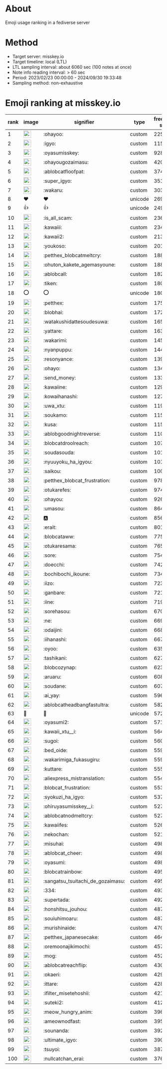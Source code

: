 # About
Emoji usage ranking in a fediverse server

# Method
- Target server: misskey.io
- Target timeline: local (LTL)
- LTL sampling interval: about 6060 sec (100 notes at once)
- Note info reading interval: > 60 sec
- Period: 2023/02/23 00:00:00 - 2024/09/30 19:33:48 
- Sampling method: non-exhaustive

# Emoji ranking at misskey.io

|rank|image|signifier|type|frequency score|
|----|----|----|----|----|
|1|<img height="24" src="https://misskey.io/emoji/ohayoo.webp">|:ohayoo:|custom|225488|
|2|<img height="24" src="https://misskey.io/emoji/igyo.webp">|:igyo:|custom|115772|
|3|<img height="24" src="https://misskey.io/emoji/oyasumisskey.webp">|:oyasumisskey:|custom|92823|
|4|<img height="24" src="https://misskey.io/emoji/ohayougozaimasu.webp">|:ohayougozaimasu:|custom|42073|
|5|<img height="24" src="https://misskey.io/emoji/ablobcatfloofpat.webp">|:ablobcatfloofpat:|custom|37471|
|6|<img height="24" src="https://misskey.io/emoji/super_igyo.webp">|:super_igyo:|custom|35102|
|7|<img height="24" src="https://misskey.io/emoji/wakaru.webp">|:wakaru:|custom|30389|
|8|❤|❤|unicode|26936|
|9|👍|👍|unicode|24999|
|10|<img height="24" src="https://misskey.io/emoji/is_all_scam.webp">|:is_all_scam:|custom|23629|
|11|<img height="24" src="https://misskey.io/emoji/kawaiii.webp">|:kawaiii:|custom|23419|
|12|<img height="24" src="https://misskey.io/emoji/kawaii2.webp">|:kawaii2:|custom|21313|
|13|<img height="24" src="https://misskey.io/emoji/youkoso.webp">|:youkoso:|custom|20125|
|14|<img height="24" src="https://misskey.io/emoji/petthex_blobcatmeltcry.webp">|:petthex_blobcatmeltcry:|custom|18879|
|15|<img height="24" src="https://misskey.io/emoji/ohuton_kakete_agemasyoune.webp">|:ohuton_kakete_agemasyoune:|custom|18834|
|16|<img height="24" src="https://misskey.io/emoji/ablobcall.webp">|:ablobcall:|custom|18285|
|17|<img height="24" src="https://misskey.io/emoji/tiken.webp">|:tiken:|custom|18077|
|18|⭕|⭕|unicode|18071|
|19|<img height="24" src="https://misskey.io/emoji/petthex.webp">|:petthex:|custom|17568|
|20|<img height="24" src="https://misskey.io/emoji/blobhai.webp">|:blobhai:|custom|17250|
|21|<img height="24" src="https://misskey.io/emoji/watakushidattesoudesuwa.webp">|:watakushidattesoudesuwa:|custom|16501|
|22|<img height="24" src="https://misskey.io/emoji/yattare.webp">|:yattare:|custom|16388|
|23|<img height="24" src="https://misskey.io/emoji/wakarimi.webp">|:wakarimi:|custom|14549|
|24|<img height="24" src="https://misskey.io/emoji/nyanpuppu.webp">|:nyanpuppu:|custom|14419|
|25|<img height="24" src="https://misskey.io/emoji/resonyance.webp">|:resonyance:|custom|13971|
|26|<img height="24" src="https://misskey.io/emoji/ohayo.webp">|:ohayo:|custom|13476|
|27|<img height="24" src="https://misskey.io/emoji/send_money.webp">|:send_money:|custom|13335|
|28|<img height="24" src="https://misskey.io/emoji/kawaiine.webp">|:kawaiine:|custom|12957|
|29|<img height="24" src="https://misskey.io/emoji/kowaihanashi.webp">|:kowaihanashi:|custom|12729|
|30|<img height="24" src="https://misskey.io/emoji/uwa_xtu.webp">|:uwa_xtu:|custom|11911|
|31|<img height="24" src="https://misskey.io/emoji/soukamo.webp">|:soukamo:|custom|11582|
|32|<img height="24" src="https://misskey.io/emoji/kusa.webp">|:kusa:|custom|11518|
|33|<img height="24" src="https://misskey.io/emoji/ablobgoodnightreverse.webp">|:ablobgoodnightreverse:|custom|11063|
|34|<img height="24" src="https://misskey.io/emoji/blobcatdroolreach.webp">|:blobcatdroolreach:|custom|10765|
|35|<img height="24" src="https://misskey.io/emoji/soudasouda.webp">|:soudasouda:|custom|10189|
|36|<img height="24" src="https://misskey.io/emoji/nyuuyoku_ha_igyou.webp">|:nyuuyoku_ha_igyou:|custom|10157|
|37|<img height="24" src="https://misskey.io/emoji/saikou.webp">|:saikou:|custom|10009|
|38|<img height="24" src="https://misskey.io/emoji/petthex_blobcat_frustration.webp">|:petthex_blobcat_frustration:|custom|9781|
|39|<img height="24" src="https://misskey.io/emoji/otukarefes.webp">|:otukarefes:|custom|9749|
|40|<img height="24" src="https://misskey.io/emoji/ohayou.webp">|:ohayou:|custom|9267|
|41|<img height="24" src="https://misskey.io/emoji/umasou.webp">|:umasou:|custom|8649|
|42|<img height="24" src="https://misskey.io/emoji/a.webp">|:a:|custom|8563|
|43|<img height="24" src="https://misskey.io/emoji/erait.webp">|:erait:|custom|8018|
|44|<img height="24" src="https://misskey.io/emoji/blobcataww.webp">|:blobcataww:|custom|7755|
|45|<img height="24" src="https://misskey.io/emoji/otukaresama.webp">|:otukaresama:|custom|7658|
|46|<img height="24" src="https://misskey.io/emoji/sore.webp">|:sore:|custom|7548|
|47|<img height="24" src="https://misskey.io/emoji/doecchi.webp">|:doecchi:|custom|7427|
|48|<img height="24" src="https://misskey.io/emoji/bochibochi_ikoune.webp">|:bochibochi_ikoune:|custom|7348|
|49|<img height="24" src="https://misskey.io/emoji/iizo.webp">|:iizo:|custom|7234|
|50|<img height="24" src="https://misskey.io/emoji/ganbare.webp">|:ganbare:|custom|7212|
|51|<img height="24" src="https://misskey.io/emoji/iine.webp">|:iine:|custom|7195|
|52|<img height="24" src="https://misskey.io/emoji/sorehasou.webp">|:sorehasou:|custom|6706|
|53|<img height="24" src="https://misskey.io/emoji/ne.webp">|:ne:|custom|6694|
|54|<img height="24" src="https://misskey.io/emoji/odaijini.webp">|:odaijini:|custom|6685|
|55|<img height="24" src="https://misskey.io/emoji/iihanashi.webp">|:iihanashi:|custom|6676|
|56|<img height="24" src="https://misskey.io/emoji/oyoo.webp">|:oyoo:|custom|6355|
|57|<img height="24" src="https://misskey.io/emoji/tashikani.webp">|:tashikani:|custom|6273|
|58|<img height="24" src="https://misskey.io/emoji/blobcozynap.webp">|:blobcozynap:|custom|6230|
|59|<img height="24" src="https://misskey.io/emoji/aruaru.webp">|:aruaru:|custom|6087|
|60|<img height="24" src="https://misskey.io/emoji/soudane.webp">|:soudane:|custom|6076|
|61|<img height="24" src="https://misskey.io/emoji/ai_yay.webp">|:ai_yay:|custom|5967|
|62|<img height="24" src="https://misskey.io/emoji/ablobcatheadbangfastultra.webp">|:ablobcatheadbangfastultra:|custom|5825|
|63|🎉|🎉|unicode|5722|
|64|<img height="24" src="https://misskey.io/emoji/oyasumi2.webp">|:oyasumi2:|custom|5718|
|65|<img height="24" src="https://misskey.io/emoji/kawaii_xtu__i.webp">|:kawaii_xtu__i:|custom|5646|
|66|<img height="24" src="https://misskey.io/emoji/sugoi.webp">|:sugoi:|custom|5602|
|67|<img height="24" src="https://misskey.io/emoji/bed_oide.webp">|:bed_oide:|custom|5597|
|68|<img height="24" src="https://misskey.io/emoji/wakarimiga_fukasugiru.webp">|:wakarimiga_fukasugiru:|custom|5593|
|69|<img height="24" src="https://misskey.io/emoji/kuttare.webp">|:kuttare:|custom|5556|
|70|<img height="24" src="https://misskey.io/emoji/aliexpress_mistranslation.webp">|:aliexpress_mistranslation:|custom|5542|
|71|<img height="24" src="https://misskey.io/emoji/blobcat_frustration.webp">|:blobcat_frustration:|custom|5533|
|72|<img height="24" src="https://misskey.io/emoji/syokuzi_ha_igyo.webp">|:syokuzi_ha_igyo:|custom|5378|
|73|<img height="24" src="https://misskey.io/emoji/ohiruyasumisskey__i.webp">|:ohiruyasumisskey__i:|custom|5273|
|74|<img height="24" src="https://misskey.io/emoji/ablobcatnodmeltcry.webp">|:ablobcatnodmeltcry:|custom|5270|
|75|<img height="24" src="https://misskey.io/emoji/kawaiifes.webp">|:kawaiifes:|custom|5264|
|76|<img height="24" src="https://misskey.io/emoji/nekochan.webp">|:nekochan:|custom|5210|
|77|<img height="24" src="https://misskey.io/emoji/misuhai.webp">|:misuhai:|custom|4985|
|78|<img height="24" src="https://misskey.io/emoji/ablobcat_cheer.webp">|:ablobcat_cheer:|custom|4982|
|79|<img height="24" src="https://misskey.io/emoji/oyasumi.webp">|:oyasumi:|custom|4980|
|80|<img height="24" src="https://misskey.io/emoji/blobcatrainbow.webp">|:blobcatrainbow:|custom|4958|
|81|<img height="24" src="https://misskey.io/emoji/sangatsu_tsuitachi_de_gozaimasu.webp">|:sangatsu_tsuitachi_de_gozaimasu:|custom|4956|
|82|<img height="24" src="https://misskey.io/emoji/334.webp">|:334:|custom|4936|
|83|<img height="24" src="https://misskey.io/emoji/supertada.webp">|:supertada:|custom|4925|
|84|<img height="24" src="https://misskey.io/emoji/honshitsu_jouhou.webp">|:honshitsu_jouhou:|custom|4872|
|85|<img height="24" src="https://misskey.io/emoji/souiuhimoaru.webp">|:souiuhimoaru:|custom|4871|
|86|<img height="24" src="https://misskey.io/emoji/murishinaide.webp">|:murishinaide:|custom|4705|
|87|<img height="24" src="https://misskey.io/emoji/petthex_japanesecake.webp">|:petthex_japanesecake:|custom|4646|
|88|<img height="24" src="https://misskey.io/emoji/oremoonajikimochi.webp">|:oremoonajikimochi:|custom|4571|
|89|<img height="24" src="https://misskey.io/emoji/mog.webp">|:mog:|custom|4523|
|90|<img height="24" src="https://misskey.io/emoji/ablobcatreachflip.webp">|:ablobcatreachflip:|custom|4309|
|91|<img height="24" src="https://misskey.io/emoji/okaeri.webp">|:okaeri:|custom|4299|
|92|<img height="24" src="https://misskey.io/emoji/ittare.webp">|:ittare:|custom|4280|
|93|<img height="24" src="https://misskey.io/emoji/ifilter_misetehoshii.webp">|:ifilter_misetehoshii:|custom|4214|
|94|<img height="24" src="https://misskey.io/emoji/suteki2.webp">|:suteki2:|custom|4128|
|95|<img height="24" src="https://misskey.io/emoji/meow_hungry_anim.webp">|:meow_hungry_anim:|custom|3968|
|96|<img height="24" src="https://misskey.io/emoji/ameownodfast.webp">|:ameownodfast:|custom|3957|
|97|<img height="24" src="https://misskey.io/emoji/sounanda.webp">|:sounanda:|custom|3928|
|98|<img height="24" src="https://misskey.io/emoji/ultimate_igyo.webp">|:ultimate_igyo:|custom|3909|
|99|<img height="24" src="https://misskey.io/emoji/tsuyoi.webp">|:tsuyoi:|custom|3876|
|100|<img height="24" src="https://misskey.io/emoji/nullcatchan_erai.webp">|:nullcatchan_erai:|custom|3763|
